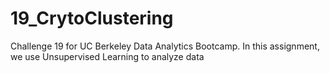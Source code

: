 # 19_CrytoClustering
Challenge 19 for UC Berkeley Data Analytics Bootcamp. In this assignment, we use Unsupervised Learning to analyze data
